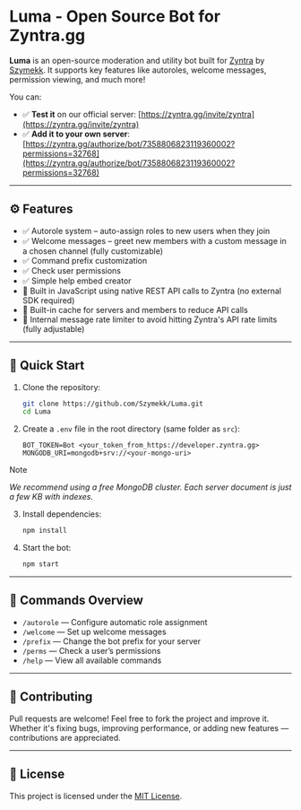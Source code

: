 # Luma - Open Source Bot for Zyntra.gg

**Luma** is an open-source moderation and utility bot built for [Zyntra](https://zyntra.gg) by [Szymekk](https://github.com/szymekk).
It supports key features like autoroles, welcome messages, permission viewing, and much more!

You can:

- ✅ **Test it** on our official server: [https://zyntra.gg/invite/zyntra](https://zyntra.gg/invite/zyntra)
- ✅ **Add it to your own server**:
  [https://zyntra.gg/authorize/bot/7358806823119360002?permissions=32768](https://zyntra.gg/authorize/bot/7358806823119360002?permissions=32768)

---

## ⚙️ Features

- ✅ Autorole system – auto-assign roles to new users when they join
- ✅ Welcome messages – greet new members with a custom message in a chosen channel (fully customizable)
- ✅ Command prefix customization
- ✅ Check user permissions
- ✅ Simple help embed creator
- 🔌 Built in JavaScript using native REST API calls to Zyntra (no external SDK required)
- 🧠 Built-in cache for servers and members to reduce API calls
- 🚦 Internal message rate limiter to avoid hitting Zyntra's API rate limits (fully adjustable)

---

## 🧪 Quick Start

1. Clone the repository:

   ```bash
   git clone https://github.com/Szymekk/Luma.git
   cd Luma
   ```

2. Create a `.env` file in the root directory (same folder as `src`):

   ```
   BOT_TOKEN=Bot <your_token_from_https://developer.zyntra.gg>
   MONGODB_URI=mongodb+srv://<your-mongo-uri>
   ```
> [!NOTE]
> *We recommend using a free MongoDB cluster. Each server document is just a few KB with indexes.*

3. Install dependencies:

   ```bash
   npm install
   ```
   
4. Start the bot:

   ```bash
   npm start
   ```

---

## 🧵 Commands Overview

- `/autorole` — Configure automatic role assignment
- `/welcome` — Set up welcome messages
- `/prefix` — Change the bot prefix for your server
- `/perms` — Check a user’s permissions
- `/help` — View all available commands

---

## 🤝 Contributing

Pull requests are welcome! Feel free to fork the project and improve it.
Whether it's fixing bugs, improving performance, or adding new features — contributions are appreciated.

---

## 📝 License

This project is licensed under the [MIT License](LICENSE).
